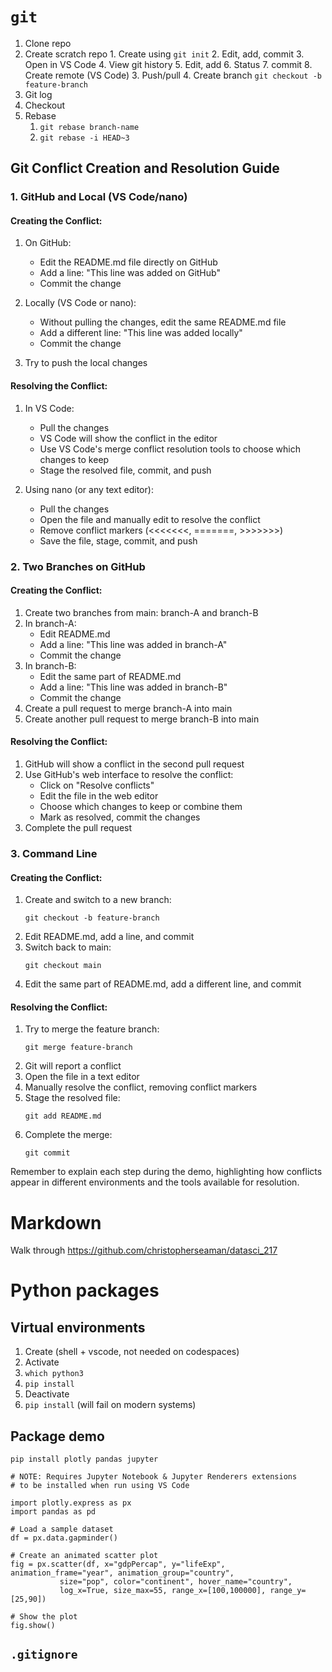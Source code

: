 # `git`
1. Clone repo
2. Create scratch repo
		1. Create using `git init`
		2. Edit, add, commit
		3. Open in VS Code
		4. View git history
		5. Edit, add
      6. Status
      7. commit
		8. Create remote (VS Code)
	3. Push/pull
	4. Create branch `git checkout -b feature-branch`
3. Git log
4. Checkout
5. Rebase
	1. `git rebase branch-name`
	2. `git rebase -i HEAD~3` 
## Git Conflict Creation and Resolution Guide

### 1. GitHub and Local (VS Code/nano)

#### Creating the Conflict:
1. On GitHub:
   - Edit the README.md file directly on GitHub
   - Add a line: "This line was added on GitHub"
   - Commit the change

2. Locally (VS Code or nano):
   - Without pulling the changes, edit the same README.md file
   - Add a different line: "This line was added locally"
   - Commit the change

3. Try to push the local changes

#### Resolving the Conflict:
1. In VS Code:
   - Pull the changes
   - VS Code will show the conflict in the editor
   - Use VS Code's merge conflict resolution tools to choose which changes to keep
   - Stage the resolved file, commit, and push

2. Using nano (or any text editor):
   - Pull the changes
   - Open the file and manually edit to resolve the conflict
   - Remove conflict markers (<<<<<<<, =======, >>>>>>>)
   - Save the file, stage, commit, and push

### 2. Two Branches on GitHub

#### Creating the Conflict:
1. Create two branches from main: branch-A and branch-B
2. In branch-A:
   - Edit README.md
   - Add a line: "This line was added in branch-A"
   - Commit the change
3. In branch-B:
   - Edit the same part of README.md
   - Add a line: "This line was added in branch-B"
   - Commit the change
4. Create a pull request to merge branch-A into main
5. Create another pull request to merge branch-B into main

#### Resolving the Conflict:
1. GitHub will show a conflict in the second pull request
2. Use GitHub's web interface to resolve the conflict:
   - Click on "Resolve conflicts"
   - Edit the file in the web editor
   - Choose which changes to keep or combine them
   - Mark as resolved, commit the changes
3. Complete the pull request

### 3. Command Line

#### Creating the Conflict:
1. Create and switch to a new branch:
   ```
   git checkout -b feature-branch
   ```
2. Edit README.md, add a line, and commit
3. Switch back to main:
   ```
   git checkout main
   ```
4. Edit the same part of README.md, add a different line, and commit

#### Resolving the Conflict:
1. Try to merge the feature branch:
   ```
   git merge feature-branch
   ```
2. Git will report a conflict
3. Open the file in a text editor
4. Manually resolve the conflict, removing conflict markers
5. Stage the resolved file:
   ```
   git add README.md
   ```
6. Complete the merge:
   ```
   git commit
   ```

Remember to explain each step during the demo, highlighting how conflicts appear in different environments and the tools available for resolution.

# Markdown

Walk through https://github.com/christopherseaman/datasci_217

# Python packages

## Virtual environments
1. Create (shell + vscode, not needed on codespaces)
2. Activate
3. `which python3`
4. `pip install`
5. Deactivate
6. `pip install` (will fail on modern systems)
## Package demo
`pip install plotly pandas jupyter`
```
# NOTE: Requires Jupyter Notebook & Jupyter Renderers extensions
# to be installed when run using VS Code

import plotly.express as px
import pandas as pd

# Load a sample dataset
df = px.data.gapminder()

# Create an animated scatter plot
fig = px.scatter(df, x="gdpPercap", y="lifeExp", animation_frame="year", animation_group="country",
           size="pop", color="continent", hover_name="country",
           log_x=True, size_max=55, range_x=[100,100000], range_y=[25,90])

# Show the plot
fig.show()
```
## `.gitignore`
